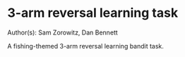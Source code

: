 # 3-arm reversal learning task

Author(s): Sam Zorowitz, Dan Bennett

A fishing-themed 3-arm reversal learning bandit task.
